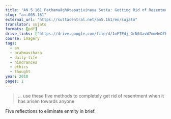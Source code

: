 ```yaml
---
title: "AN 5.161 Paṭhamaāghātapaṭivinaya Sutta: Getting Rid of Resentment (1)"
slug: "an.005.161"
external_url: "https://suttacentral.net/an5.161/en/sujato"
translator: sujato
formats: [pdf]
drive_links: ["https://drive.google.com/file/d/1mFTPdj_GrN63avW7mmHeOZBnJ3atH7YV"]
course: imagery
tags:
  - an
  - brahmavihara
  - daily-life
  - hindrances
  - ethics
  - thought
year: 2018
pages: 1
---
```


> … use these five methods to completely get rid of resentment when it has arisen towards anyone

Five reflections to eliminate enmity in brief.


